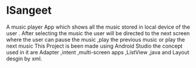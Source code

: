 # ISangeet
A music player App which shows all the music stored in local device of the user . After selecting the music the user will be directed to the next screen where the user can pause the music ,play the previous music or play the next music 
This Project is been made using Android Studio the concept used in it are Adapter ,intent ,multi-screen apps ,ListView ,java and Layout desgin by xml.
